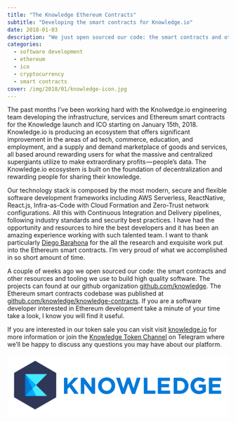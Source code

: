 ```yaml
---
title: "The Knowledge Ethereum Contracts"
subtitle: "Developing the smart contracts for Knowledge.io"
date: 2018-01-03
description: "We just open sourced our code: the smart contracts and other resources and tooling we use to build high quality software."
categories:
  - software development
  - ethereum
  - ico
  - cryptocurrency
  - smart contracts
cover: /img/2018/01/knowledge-icon.jpg
---
```


The past months I’ve been working hard with the Knolwedge.io engineering team developing the infrastructure, services and Ethereum smart contracts for the Knowledge launch and ICO starting on January 15th, 2018.
Knowledge.io is producing an ecosystem that offers significant improvement in the areas of ad tech, commerce, education, and employment, and a supply and demand marketplace of goods and services, all based around rewarding users for what the massive and centralized supergiants utilize to make extraordinary profits — people’s data. The Knowledge.io ecosystem is built on the foundation of decentralization and rewarding people for sharing their knowledge.

Our technology stack is composed by the most modern, secure and flexible software development frameworks including AWS Serverless, ReactNative, React.js, Infra-as-Code with Cloud Formation and Zero-Trust network configurations. All this with Continuous Integration and Delivery pipelines, following industry standards and security best practices.
I have had the opportunity and resources to hire the best developers and it has been an amazing experience working with such talented team. I want to thank particularly [Diego Barahona](https://github.com/diestrin) for the all the research and exquisite work put into the Ethereum smart contracts. I’m very proud of what we accomplished in so short amount of time.

A couple of weeks ago we open sourced our code: the smart contracts and other resources and tooling we use to build high quality software. The projects can found at our github organization [github.com/knowledge](https://github.com/knowledge).
The Ethereum smart contracts codebase was published at [github.com/knowledge/knowledge-contracts](https://github.com/knowledge/knowledge-contracts). If you are a software developer interested in Ethereum development take a minute of your time take a look, I know you will find it useful.

If you are interested in our token sale you can visit visit [knowledge.io](https://knowledge.io) for more information or join the [Knowledge Token Channel](https://t.me/knowledgeio) on Telegram where we’ll be happy to discuss any questions you may have about our platform.


<img src='/img/2018/01/knowledge-logo.png' />
